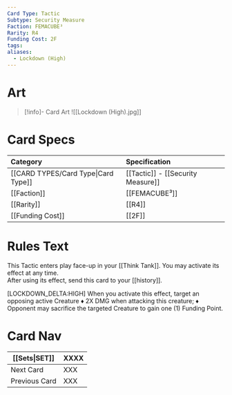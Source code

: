 ```yaml
---
Card Type: Tactic
Subtype: Security Measure
Faction: FEMACUBE³
Rarity: R4
Funding Cost: 2F
tags: 
aliases:
  - Lockdown (High)
---
```

# Art

> [!info]- Card Art
> ![[Lockdown (High).jpg]]

# Card Specs

| Category | Specification| 
| :--- | :--- |
| [[CARD TYPES/Card Type\|Card Type]] | [[Tactic]] - [[Security Measure]] |
| [[Faction]] | [[FEMACUBE³]] |  
| [[Rarity]] | [[R4]] |  
| [[Funding Cost]] | [[2F]] |  

# Rules Text  

This Tactic enters play face-up in your [[Think Tank]]. 
You may activate its effect at any time.  
After using its effect, send this card to your [[history]].  

[LOCKDOWN_DELTA:HIGH] 
When you activate this effect, target an opposing active Creature
♦ 2X DMG when attacking this creature;
♦ Opponent may sacrifice the targeted Creature to gain one (1) Funding Point.

# Card Nav

| [[Sets\|SET]]           | XXXX |
| ------------- | ------------------------------ |
| Next Card     | XXX |
| Previous Card | XXX |


